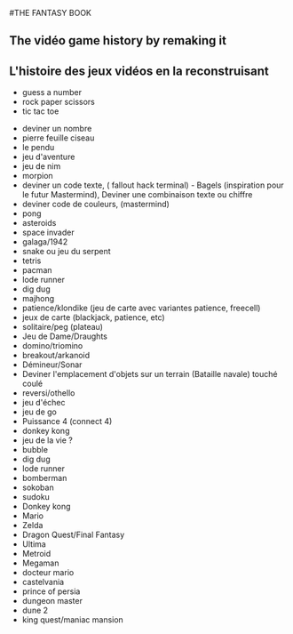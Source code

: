 #THE FANTASY BOOK

## The vidéo game history by remaking it
## L'histoire des jeux vidéos en la reconstruisant

* guess a number
* rock paper scissors
* tic tac toe

- deviner un nombre
- pierre feuille ciseau
- le pendu
- jeu d'aventure
- jeu de nim
- morpion
- deviner un code texte, ( fallout hack terminal) - Bagels  (inspiration pour le futur Mastermind), Deviner une combinaison texte ou chiffre
- deviner code de couleurs, (mastermind)
- pong
- asteroids
- space invader
- galaga/1942
- snake ou jeu du serpent 
- tetris
- pacman
- lode runner
- dig dug
- majhong
- patience/klondike (jeu de carte avec variantes patience, freecell)
- jeux de carte (blackjack, patience, etc)
- solitaire/peg (plateau)
- Jeu de Dame/Draughts
- domino/triomino
- breakout/arkanoid
- Démineur/Sonar
- Deviner l'emplacement d'objets sur un terrain (Bataille navale) touché coulé
- reversi/othello
- jeu d'échec
- jeu de go
- Puissance 4 (connect 4)
- donkey kong
- jeu de la vie ?
- bubble
- dig dug
- lode runner
- bomberman
- sokoban
- sudoku
- Donkey kong
- Mario
- Zelda
- Dragon Quest/Final Fantasy
- Ultima
- Metroid
- Megaman
- docteur mario
- castelvania
- prince of persia
- dungeon master
- dune 2
- king quest/maniac mansion

